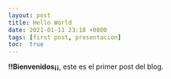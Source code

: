 ```yaml
---
layout: post
title: Hello World
date: 2021-01-11 23:18 +0800
tags: [first post, presentacion]
toc:  true
---
```

**!!Bienvenidos¡¡**, este es el primer post del blog. 
